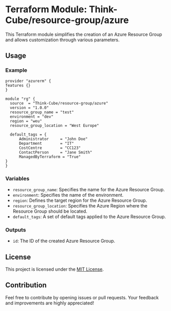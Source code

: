 # Terraform Module: Think-Cube/resource-group/azure

This Terraform module simplifies the creation of an Azure Resource Group and allows customization through various parameters.

## Usage

### Example

```hcl
provider "azurerm" {
features {}
}

module "rg" {
  source  = "Think-Cube/resource-group/azure"
  version = "1.0.0"
  resource_group_name = "test"
  environment = "dev" 
  region = "weu"
  resource_group_location = "West Europe"

  default_tags = {
      Administrator     = "John Doe"
      Department        = "IT"
      CostCentre        = "CC123"
      ContactPerson     = "Jane Smith"
      ManagedByTerraform = "True"
}
}
```

### Variables

* `resource_group_name`: Specifies the name for the Azure Resource Group.
* `environment`: Specifies the name of the environment.
* `region`: Defines the target region for the Azure Resource Group.
* `resource_group_location`: Specifies the Azure Region where the Resource Group should be located.
* `default_tags`: A set of default tags applied to the Azure Resource Group.

### Outputs

* `id`: The ID of the created Azure Resource Group.

## License

This project is licensed under the [MIT License](https://opensource.org/licenses/MIT).

## Contribution

Feel free to contribute by opening issues or pull requests. Your feedback and improvements are highly appreciated!
